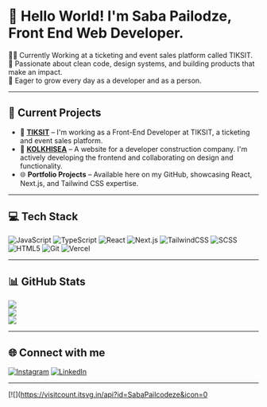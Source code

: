 # 👋 Hello World! I'm Saba Pailodze, Front End Web Developer.

👨‍💻 Currently Working at a ticketing and event sales platform called TIKSIT. <br>
🚀 Passionate about clean code, design systems, and building products that make an impact.  
🧠 Eager to grow every day as a developer and as a person.

---

## 💼 Current Projects

- 🔧 **[TIKSIT](https://tiksit.com/)** – I'm working as a Front-End Developer at TIKSIT, a ticketing and event sales platform.
- 🧱 **[KOLKHISEA](https://kolkhisea.vercel.app/)** – A website for a developer construction company. I'm actively developing the frontend and collaborating on design and functionality.
- 🌐 **Portfolio Projects** – Available here on my GitHub, showcasing React, Next.js, and Tailwind CSS expertise.

---

## 💻 Tech Stack

![JavaScript](https://img.shields.io/badge/javascript-%23323330.svg?style=for-the-badge&logo=javascript&logoColor=%23F7DF1E) 
![TypeScript](https://img.shields.io/badge/typescript-%23007ACC.svg?style=for-the-badge&logo=typescript&logoColor=white) 
![React](https://img.shields.io/badge/react-%2320232a.svg?style=for-the-badge&logo=react&logoColor=%2361DAFB) 
![Next.js](https://img.shields.io/badge/next.js-%23000000.svg?style=for-the-badge&logo=next.js&logoColor=white) 
![TailwindCSS](https://img.shields.io/badge/tailwindcss-%2338B2AC.svg?style=for-the-badge&logo=tailwind-css&logoColor=white) 
![SCSS](https://img.shields.io/badge/SASS-hotpink.svg?style=for-the-badge&logo=SASS&logoColor=white) 
![HTML5](https://img.shields.io/badge/html5-%23E34F26.svg?style=for-the-badge&logo=html5&logoColor=white) 
![Git](https://img.shields.io/badge/git-%23F05033.svg?style=for-the-badge&logo=git&logoColor=white)
![Vercel](https://img.shields.io/badge/vercel-%23000000.svg?style=for-the-badge&logo=vercel&logoColor=white) 

---

## 📊 GitHub Stats

![](https://github-readme-stats.vercel.app/api?username=sabaPailodze&theme=dark&hide_border=false&include_all_commits=false&count_private=false)  
![](https://github-readme-streak-stats.herokuapp.com/?user=sabaPailodze&theme=dark&hide_border=false)  
![](https://github-readme-stats.vercel.app/api/top-langs/?username=sabaPailodze&theme=dark&hide_border=false&include_all_commits=false&count_private=false&layout=compact)


---

## 🌐 Connect with me

[![Instagram](https://img.shields.io/badge/Instagram-%23E4405F.svg?logo=Instagram&logoColor=white)](https://instagram.com/pailodze_saba) 
[![LinkedIn](https://img.shields.io/badge/LinkedIn-%230077B5.svg?logo=linkedin&logoColor=white)](https://www.linkedin.com/in/saba-pailodze-040952300/)

---

[![](https://visitcount.itsvg.in/api?id=SabaPailcodeze&icon=0

